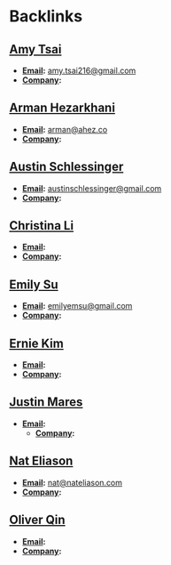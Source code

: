 
# Backlinks
## [Amy Tsai](<Amy Tsai.md>)
- **[Email](<Email.md>):** amy.tsai216@gmail.com
- **[Company](<Company.md>):**

## [Arman Hezarkhani](<Arman Hezarkhani.md>)
- **[Email](<Email.md>):** arman@ahez.co
- **[Company](<Company.md>):**

## [Austin Schlessinger](<Austin Schlessinger.md>)
- **[Email](<Email.md>):** austinschlessinger@gmail.com
- **[Company](<Company.md>):**

## [Christina Li](<Christina Li.md>)
- **[Email](<Email.md>):**
- **[Company](<Company.md>):**

## [Emily Su](<Emily Su.md>)
- **[Email](<Email.md>):** emilyemsu@gmail.com
- **[Company](<Company.md>):**

## [Ernie Kim](<Ernie Kim.md>)
- **[Email](<Email.md>):** 
- **[Company](<Company.md>):**

## [Justin Mares](<Justin Mares.md>)
- **[Email](<Email.md>):** 
    - **[Company](<Company.md>):**

## [Nat Eliason](<Nat Eliason.md>)
- **[Email](<Email.md>):** nat@nateliason.com
- **[Company](<Company.md>):**

## [Oliver Qin](<Oliver Qin.md>)
- **[Email](<Email.md>):** 
- **[Company](<Company.md>):**

